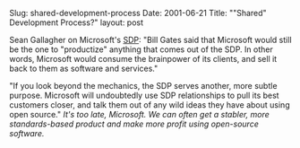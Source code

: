 Slug: shared-development-process
Date: 2001-06-21
Title: "&quot;Shared&quot; Development Process?"
layout: post

Sean Gallagher on Microsoft&#39;s <a href="http://www.microsoft.com/presspass/press/2001/Jun01/06-19sdpPR.asp">SDP</a>: &quot;Bill Gates said that Microsoft would still be the one to &quot;productize&quot; anything that comes out of the SDP. In other words, Microsoft would consume the brainpower of its clients, and sell it back to them as software and services.&quot;<p>

&quot;If you look beyond the mechanics, the SDP serves another, more subtle purpose. Microsoft will undoubtedly use SDP relationships to pull its best customers closer, and talk them out of any wild ideas they have about using open source.&quot; <i>It&#39;s too late, Microsoft. We can often get a stabler, more standards-based product and make more profit using open-source software.</i></p>
